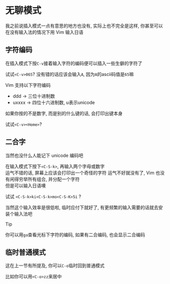 # 无聊模式

我之前说插入模式一点有意思的地方也没有, 实际上也不完全是这样, 你甚至可以在没有输入法的情况下用 Vim 输入日语

## 字符编码

在插入模式下按`C-v`接着输入字符的编码便可以插入一些生僻的字符了

试试`<C-v>065`? 没有错的话应该会输入`A`, 因为`A`的ascii码值是`65`嘛

Vim 支持以下字符编码

- ddd -> 三位十进制数
- uxxxx -> 四位十六进制数, u表示unicode

如果你按的不是数字, 而是别的什么键的话, 会打印出键本身

试试`<C-v><Home>`?

## 二合字

当然也没什么人能记下 unicode 编码吧

在输入模式下按下`<C-S-k>`, 再输入两个字母或数字  
运气不错的话, 屏幕上应该会打印出一个奇怪的字符 运气不好就没有了, Vim 也没有闲得穷举所有组合, 并分配一个字符  
但是可以输入日语噢  

试试 `<C-S-k>ki<C-S-k>mo<C-S-K>5i` ?

当然这个输入效率是很低啦, 临时应付下就好了, 有更频繁的输入需要的话就去安装个输入法吧

> [!TIP]
> 你可以用`ga`查看光标下字符的编码, 如果有二合编码, 也会显示二合编码

## 临时普通模式

这在上一节有所提及, 你可以`C-o`临时回到普通模式

比如你可以用`<C-o>zz`来居中
